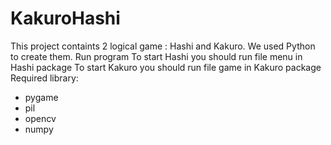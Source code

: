 # KakuroHashi
This project containts 2 logical game : Hashi and Kakuro. We used Python to create them. 
Run program
 To start Hashi you should run file menu in Hashi package
 To start Kakuro you should run file game in Kakuro package
Required library:
  * pygame
  * pil
  * opencv
  * numpy
